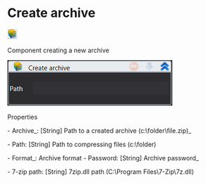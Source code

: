# Create archive

![](<../../../../.gitbook/assets/image (246).png>)

Component creating a new archive

![](<../../../../.gitbook/assets/image (149).png>)

Properties

&#x20;\- Archive_: \[String] Path to a created archive (c:\folder\file.zip)_ &#x20;

&#x20;_-_ Path: \[String] Path to compressing files (c:\folder)

&#x20; \- Format_: Archive format  - Password: \[String] Archive password_&#x20;

&#x20;_-_ 7-zip path: \[String] 7zip.dll path (C:\Program Files\7-Zip\7z.dll)
